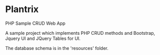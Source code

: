 # Plantrix

PHP Sample CRUD Web App

A sample project which implements PHP CRUD methods and Bootstrap, Jquery UI and JQuery Tables for UI.

The database schema is in the 'resources' folder.